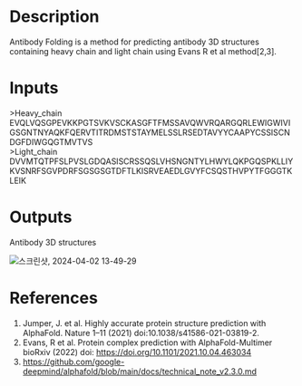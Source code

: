 # Description 

Antibody Folding is a method for predicting antibody 3D structures containing heavy chain and light chain using Evans R et al method[2,3]. 

# Inputs

\>Heavy_chain <br>
EVQLVQSGPEVKKPGTSVKVSCKASGFTFMSSAVQWVRQARGQRLEWIGWIVIGSGNTNYAQKFQERVTITRDMSTSTAYMELSSLRSEDTAVYYCAAPYCSSISCNDGFDIWGQGTMVTVS <br>
\>Light_chain <br>
DVVMTQTPFSLPVSLGDQASISCRSSQSLVHSNGNTYLHWYLQKPGQSPKLLIYKVSNRFSGVPDRFSGSGSGTDFTLKISRVEAEDLGVYFCSQSTHVPYTFGGGTKLEIK

# Outputs

Antibody 3D structures

![스크린샷, 2024-04-02 13-49-29](https://github.com/arontier/ad3-tutorials/assets/121647082/73e851e3-1740-4983-bc47-4a1828336769)

# References

1. Jumper, J. et al. Highly accurate protein structure prediction with AlphaFold. Nature 1–11 (2021) doi:10.1038/s41586-021-03819-2.
2. Evans, R et al. Protein complex prediction with AlphaFold-Multimer bioRxiv (2022) doi: https://doi.org/10.1101/2021.10.04.463034
3. https://github.com/google-deepmind/alphafold/blob/main/docs/technical_note_v2.3.0.md
